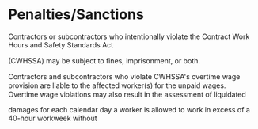 # Penalties/Sanctions

Contractors or subcontractors who intentionally violate the Contract Work Hours and Safety Standards Act

(CWHSSA) may be subject to ﬁnes, imprisonment, or both.

Contractors and subcontractors who violate CWHSSA's overtime wage provision are liable to the aﬀected worker(s) for the unpaid wages. Overtime wage violations may also result in the assessment of liquidated

damages for each calendar day a worker is allowed to work in excess of a 40-hour workweek without